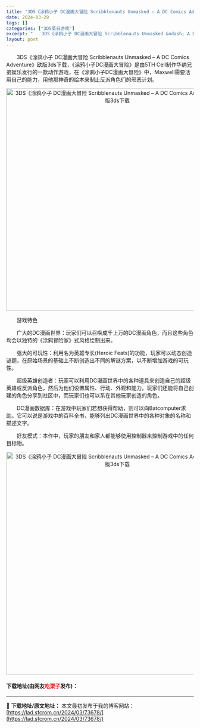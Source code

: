 ```yaml
---
title: "3DS《涂鸦小子 DC漫画大冒险 Scribblenauts Unmasked – A DC Comics Adventure》欧版3ds下载"
date: 2024-03-29
tags: []
categories: ["3DS英日游戏"]
excerpt: "　　3DS《涂鸦小子 DC漫画大冒险 Scribblenauts Unmasked &ndash; A DC Comics Adventure》欧版3ds下载，《涂鸦小子DC漫画大冒险》是由5TH Cell制作华纳兄弟娱乐发行的一款动作游戏，在《涂鸦小子DC漫画大冒险》中，Maxwell需要活用自己&hellip;"
layout: post
---
```


 <p>　　3DS《涂鸦小子 DC漫画大冒险 Scribblenauts Unmasked &ndash; A DC Comics Adventure》欧版3ds下载，《涂鸦小子DC漫画大冒险》是由5TH Cell制作华纳兄弟娱乐发行的一款动作游戏，在《涂鸦小子DC漫画大冒险》中，Maxwell需要活用自己的能力，用他那神奇的绘本来制止反派角色们的邪恶计划。</p> <p align="center"><img align="" border="0" src="https://lad.sfcrom.cn/wp-content/uploads/2024/03/20240329_66062c542b4b4.png" width="597" alt="3DS《涂鸦小子 DC漫画大冒险 Scribblenauts Unmasked – A DC Comics Adventure》欧版3ds下载" /></p> <p>　　游戏特色</p> <p>　　广大的DC漫画世界：玩家们可以召唤成千上万的DC漫画角色，而且这些角色均会以独特的《涂鸦冒险家》式风格绘制出来。</p> <p>　　强大的可玩性：利用名为英雄专长(Heroic Feats)的功能，玩家可以动态创造谜题，在原始场景的基础上不断创造出不同的解谜方案，以不断增加游戏的可玩性。</p> <p>　　超级英雄创造者：玩家可以利用DC漫画世界中的各种道具来创造自己的超级英雄或反派角色，然后为他们设置属性、行动、外观和能力。玩家们还能将自己创建的角色分享到社区中，而玩家们也可以系在其他玩家创造的角色。</p> <p>　　DC漫画数据库：在游戏中玩家们若想获得帮助，则可以向Batcomputer求助。它可以说是游戏中的百科全书，能够列出DC漫画世界中的各种对象的名称和描述文字。</p> <p>　　好友模式：本作中，玩家的朋友和家人都能够使用控制器来控制游戏中的任何目标物。</p> <p align="center"><img align="" border="0" src="https://lad.sfcrom.cn/wp-content/uploads/2024/03/20240329_66062c5537e19.png" width="597" alt="3DS《涂鸦小子 DC漫画大冒险 Scribblenauts Unmasked – A DC Comics Adventure》欧版3ds下载" /></p> <p><h4>下载地址(由网友<font color="red">吃栗子</font>发布)：</h4></p> 

---
📖 **下载地址/原文地址：** 本文最初发布于我的博客网站：[https://lad.sfcrom.cn/2024/03/73678/](https://lad.sfcrom.cn/2024/03/73678/)
